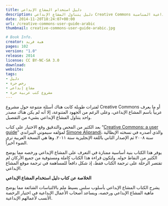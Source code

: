```yaml
---
title: دليل استخدام المشاع الإبداعي
description: دليل يتناول المشاع الإبداعي Creative Commons بأسلوب سلس بسيط ملم بالالتباسات الشائعة مما يوضح ماهيته ورخصه، ويساعد في اختيار الرخصة الإبداعية المناسبة
date: 2014-11-20T18:24:07+00:00
url: /creative-commons-user-guide-arabic
thumbnail: creative-commons-user-guide-arabic.jpg

# Book Info.
creator: هبة فريد
pages: 102
version: "1.0"
release: 2014
license: CC BY-NC-SA 3.0
download:
website:
tags:
- دليل
- رخص حرة
- مشاع إبداعي
- مشروع كتب عربية حرة
---
```


لفترات طويلة كانت هناك أسئلة متنوعة حول مشروع Creative Commons أو ما يعرف عربياً باسم المشاع الإبداعي، وعلى الرغم من الجهود المتنوعة، إلا أنه لم يكن هناك مصدر واحد يتناول المشاع الإبداعي بشيء من التفصيل.

بعد الكثير من الفحص والتدقيق وقع الاختيار على كتاب “[Creative Commons: a user guide](https://aliprandi.org/books/cc-user-guide/)” لمؤلفه سيموني اليبراندي [Simone Aliprandi](https://aliprandi.org/)، والذي أصدره في نسخته الإيطالية سنة ٢٠٠٨ ثم الإصدار الثاني باللغة الإنجليزية سنة ٢٠١١. وها هي النسخة العربية ترى الضوء أخيراً.

يوفر هذا الكتاب بنية أساسية ممتازة في التعرف على المشاع الإبداعي ورخصه مما يوضح الكثير من النقاط حوله. ولتكون قراءة هذا الكتاب كاملة ومستوفية من جميع الأركان لم تقتصر الرحلة على ترجمة الكتاب فقط، إذ شكل دافعاً للمساهمة في ترجمة موقع المشاع الإبداعي.

**الخلاصة عن كتاب دليل استخدام المشاع الإبداعي**

يشرح الكتاب المشاع الإبداعي بأسلوب سلس بسيط ملم بالالتباسات الشائعة مما يوضح ماهية المشاع الإبداعي ورخصه، ويساعد أصحاب الأعمال الإبداعية في اختيار الرخصة الأنسب لأعمالهم الإبداعية.
